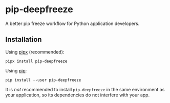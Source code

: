 # pip-deepfreeze

A better pip freeze workflow for Python application developers.

## Installation

Using [pipx](https://pypi.org/project/pipx/) (recommended):

```console
pipx install pip-deepfreeze
```

Using [pip](https://pypi.org/project/pip/):

```console
pip install --user pip-deepfreeze
```

It is *not* recommended to install `pip-deepfreeze` in the same environment
as your application, so its dependencies do not interfere with your app.
